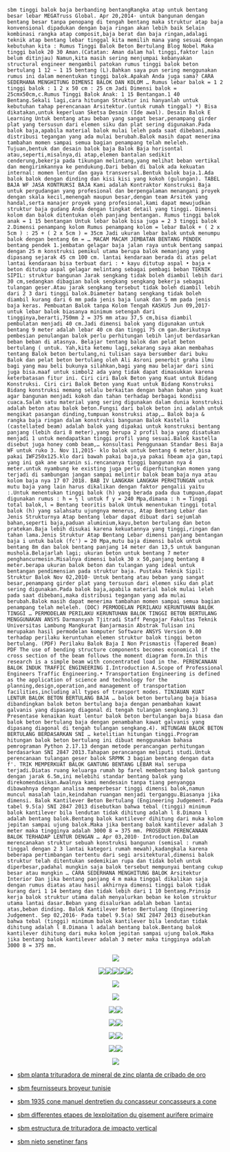 
```
sbm tinggi balok baja berbanding bentangRangka atap untuk bentang besar lebar MEGATruss Global. Apr 20,2014· untuk bangunan dengan bentang besar tanpa penopang di tengah bentang maka struktur atap baja konvensional dipadukan dengan baja ringan akan lebih baik Selain kombinasi rangka atap composit,baja berat dan baja ringan,adalagi teknik atap bentang lebar tinggal kita memilih mana yang sesuai dengan kebutuhan kita : Rumus Tinggi Balok Beton Bertulang Blog Nobel Maka tinggi balok 20 30 Aman.(Catatan: Aman dalam hal tinggi,faktor lain belum ditinjau) Namun,kita masih sering menjumpai kebanyakan structural engineer mengambil patokan rumus tinggi balok beton bertulang 1 12 ~ 1 15 bentang (L).Bahkan saya pun sering menggunakan rumus ini dalam menentukan tinggi balok.Apakah Anda juga sama? CARA SEDERHANA MENGHITUNG DIMENSI BALOK DAN KOLOM … Rumus lebar balok = 1 2 tinggi balok : 1 2 x 50 cm : 25 cm Jadi Dimensi balok = 25cmx50cm,c.Rumus Tinggi Balok Anak: 1 15 Bentangan.1 40 Bentang.Sekali lagi,cara hitungan Struktur ini hanyanlah untuk kebutuhan tahap perencanaan Arsitektur.(untuk rumah tinggal) *) Bisa dikatakan,untuk keperluan Sketsa Desain (Ide awal). Desain Balok E Learning Untuk bentang atau beban yang sangat besar,penampang girder plat yang tersusun dari elemen siku dan plat sering digunakan.Pada balok baja,apabila material balok mulai leleh pada saat dibebani,maka distribusi tegangan yang ada mulai berubah.Balok masih dapat menerima tambahan momen sampai semua bagian penampang telah meleleh. Tujuan,bentuk dan desain balok baja Balok Baja horisontal atau,seperti,misalnya,di atap,elemen bantalan sedikit cenderung,bekerja pada tikungan melintang,yang melihat beban vertikal dan mengirimkannya ke pendukung.Dari beban di balok ada kekuatan internal: momen lentur dan gaya transversal.Bentuk balok baja.1.Ada balok balok dengan dinding dan kisi kisi yang kokoh (gulungan). TABEL BAJA WF JASA KONTRUKSI BAJA Kami adalah Kontraktor Konstruksi Baja untuk pergudangan yang profesional dan berpengalaman menangani proyek dengan skala kecil,menengah maupun besar,dengan team Arsitek yang handal,serta manajer proyek yang profesional,kami dapat mewujudkan struktur baja gudang Anda dengan tingkat detail yang tinggi. Dimensi kolom dan balok ditentukan oleh panjang bentangan. Rumus tinggi balok anak = 1 15 bentangan Untuk lebar balok bisa juga = 2 3 tinggi balok 2.Dimensi penampang kolom Rumus penampang kolom = lebar Balok + ( 2 x 5cm ) : 25 + ( 2 x 5cm ) = 35cm Jadi ukuran lebar balok untuk menumpu balok dengan bentang 6m = … MACAM MACAM JEMBATAN BENTANG PENDEK bentang pendek 1.jembatan gelagar baja jalan raya untuk bentang sampai dengan 25 m konstruksi pemikul utama berupa balok memanjang yang dipasang sejarak 45 cm 100 cm. lantai kendaraan berada di atas pelat lantai kendaraan bisa terbuat dari : • kayu ditutup aspal • baja + beton ditutup aspal gelagar melintang sebagai pembagi beban TEKNIK SIPIL: struktur bangunan Jarak sengkang tidak boleh diambil lebih dari 30 cm,sedangkan dibagian balok sengkang sengkang bekerja sebagai tulangan geser.Atau jarak sengkang tersebut tidak boleh diambil lebih dari 2 3 dari tinggi balok.Diameter batang sengkang tidak boleh diambil kurang dari 6 mm pada jenis baja lunak dan 5 mm pada jenis baja keras. Pembuatan Balok tanpa Kolom Tengah KASKUS Jun 09,2017· untuk lebar balok biasanya minimum setengah dari tingginya,berarti,750mm 2 = 375 mm atau 37,5 cm,bisa diambil pembulatan menjadi 40 cm.Jadi dimensi balok yang digunakan untuk bentang 9 meter adalah lebar 40 cm dan tinggi 75 cm gan.Berikutnya pembesian penulangan balok perlu perhitungan lebih lanjut berdasarkan beban beban di atasnya. Belajar tentang balok dan pelat beton bertulang ( untuk. Yah,kita ketemu lagi,sekarang saya akan membahas tentang Balok beton bertulang,ni tulisan saya bersumber dari buku Balok dan pelat beton bertulang oleh Ali Asroni penerbit graha ilmu bagi yang mau beli bukunya silahkan,bagi yang mau belajar dari sini juga bisa.maaf untuk simbol2 ada yang tidak dapat dimasukkan karena keterbatasan fitur ini. Ciri ciri Balok Beton yang Kuat untuk Bidang Konstruksi. Ciri ciri Balok Beton yang Kuat untuk Bidang Konstruksi Bidang konstruksi memang selalu berkaitan dengan bahan bahan yang kuat agar bangunan menjadi kokoh dan tahan terhadap berbagai kondisi cuaca.Salah satu material yang sering digunakan dalam dunia konstruksi adalah beton atau balok beton.Fungsi dari balok beton ini adalah untuk mengikat pasangan dinding,tumpuan konstruksi atap,… Balok baja & rangka baja ringan dalam konstruksi bangunan Balok Kastella (castellated beam) adalah balok yang dipakai untuk konstruksi bentang panjang (lebih dari 8 meter),yang berupa 2 profil baja yang disatukan menjadi 1 untuk mendapatkan tinggi profil yang sesuai.Balok kastella disebut juga honey comb beam,… konsultasi Penggunaan Standar Besi Baja WF untuk ruko 3. Nov 11,2015· klo balok untuk bentang 6 meter,bisa pakai IWF250x125.klo dari bawah pakai baja,ya pakai hbeam aja gan,tapi yang ini gak ane saranin si.rencananya tinggi bangunan nya 4 meter.untuk nyambung ke existing juga perlu diperhitungkan momen yang terjadi di sambungan jangan sampai melintir balok beam baja nya atau kolom baja nya 17 07 2018. BAB IV LANGKAH LANGKAH PERHITUNGAN untuk mutu baja yang lain harus dikalikan dengan faktor pengalii yaitu :.Untuk menentukan tinggi balok (h) yang berada pada dua tumpuan,dapat digunakan rumus : h = ½ l untuk f y = 240 Mpa,dimana : h = Tinggi total balok,l = Bentang teoritis balok Untuk menentukan tinggi total balok (h) yang salahsatu ujungnya menerus, Atap Bentang Lebar dan Jenis Strukturnya Atap bentang lebar dapat dibuat dari sejumlah bahan,seperti baja,paduan aluminium,kayu,beton bertulang dan beton pratekan.Baja lebih disukai karena kekuatannya yang tinggi,ringan dan tahan lama.Jenis Struktur Atap Bentang Lebar dimensi panjang bentangan baja i untuk balok (fc') = 20 Mpa,mutu baja dimensi balok untuk bentang 8m dan balok bentang panjang 14 meter dan 13,5 untuk bangunan mushola.Belajarlah lagi; ukuran beton untuk bentang 7 meter penghancurmesin.Misalnya dimensi balok 30 x 50,panjang bentang 8 meter.berapa ukuran balok beton dan tulangan yang ideal untuk bentangan pendimensian pada struktur baja. Pustaka Teknik Sipil: Struktur Balok Nov 02,2010· Untuk bentang atau beban yang sangat besar,penampang girder plat yang tersusun dari elemen siku dan plat sering digunakan.Pada balok baja,apabila material balok mulai leleh pada saat dibebani,maka distribusi tegangan yang ada mulai berubah.Balok masih dapat menerima tambahan momen sampai semua bagian penampang telah meleleh. (DOC) PERMODELAN PERILAKU KERUNTUHAN BALOK TINGGI … PERMODELAN PERILAKU KERUNTUHAN BALOK TINGGI BETON BERTULANG MENGGUNAKAN ANSYS Darmansyah Tjitradi Staff Pengajar Fakultas Teknik Universitas Lambung Mangkurat Banjarmasin Abstrak Tulisan ini merupakan hasil permodelan komputer Software ANSYS Version 9.00 terhadap perilaku keruntuhan elemen struktur balok tinggi beton bertulang. (PDF) Perilaku Balok Baja I Non Prismastis (Tapered Beam) PDF The use of bending structure components becomes economical if the cross section of the beam follows the moment diagram form.In this research is a simple beam with concentrated load in the. PERENCANAAN BALOK INDUK TRAFFIC ENGINEERING I.Introduction A.Scope of Professional Engineers Traffic Engineering.• Transportation Engineering is defined as the application of science and technology for the planning,design,operation,and management of transportation facilities,including all types of transport modes. TINJAUAN KUAT LENTUR BALOK BETON BERTULANG BAJA … balok beton bertulang baja biasa dibandingkan balok beton bertulang baja dengan penambahan kawat galvanis yang dipasang diagonal di tengah tulangan sengkang.3) Presentase kenaikan kuat lentur balok beton bertulangan baja biasa dan balok beton bertulang baja dengan penambahan kawat galvanis yang dipasang diagonal di tengah tulangan sengkang.4). HITUNGAN BALOK BETON BERTULANG BERDASARKAN SNI … ketelitian hitungan tinggi.Program hitungan balok beton bertulang ini dibuat menggunakan bahasa pemrograman Python 2.17.13 dengan metode perancangan perhitungan berdasarkan SNI 2847 2013.Tahapan perancangan meliputi studi.Untuk perencanaan tulangan geser balok SRPMK 3 bagian bentang dengan data f'. TRIK MEMPERKUAT BALOK GANTUNG BENTANG LEBAR Hal serupa terjadi.Diatas ruang keluarga rumah bp farel membentang balok gantung dengan jarak 6.5m,ini melebihi standar bentang balok yang direkomendasikan.Awalnya kami mendesain tanpa tiang penyangga dibawahnya dengan analisa memperbesar tinggi dimensi balok,namun muncul masalah lain,keindahan ruangan menjadi terganggu.Biasanya jika dimensi. Balok Kantilever Beton Bertulang (Engineering Judgement. Pada tabel 9.5(a) SNI 2847 2013 disebutkan bahwa tebal (tinggi) minimum balok kantilever bila lendutan tidak dihitung adalah l 8.Dimana l adalah bentang balok.Bentang balok kantilever dihitung dari muka kolom jepitan sampai ujung balok.Maka jika bentang balok kantilever adalah 3 meter maka tingginya adalah 3000 8 = 375 mm. PROSEDUR PERENCANAAN BALOK TERHADAP LENTUR DENGAN … Apr 03,2010· Introduction.Dalam merencanakan struktur sebuah konstruksi bangunan (semisal : rumah tinggal dengan 2 3 lantai kategori rumah mewah),kadangkala karena beberapa pertimbangan tertentu dari segi arsitektural,dimensi balok struktur telah ditentukan sedemikian rupa dan tidak boleh untuk diperbesar,padahal mungkin saja balok tersebut mempunyai bentang cukup besar atau mungkin … CARA SEDERHANA MENGHITUNG BALOK Arsitektur Interior Dan jika bentang panjang 4 m maka tinggal dikalikan saja dengan rumus diatas atau hasil akhirnya dimensi tinggi balok tidak kurang dari 1 14 bentang dan tidak lebih dari 1 10 bentang.Prinsip kerja balok struktur utama dalah menyalurkan beban ke kolom struktur utama lantai dasar.Beban yang disalurkan adalah beban lantai atas,beban dinding. Balok Kantilever Beton Bertulang (Engineering Judgement. Sep 02,2016· Pada tabel 9.5(a) SNI 2847 2013 disebutkan bahwa tebal (tinggi) minimum balok kantilever bila lendutan tidak dihitung adalah l 8.Dimana l adalah bentang balok.Bentang balok kantilever dihitung dari muka kolom jepitan sampai ujung balok.Maka jika bentang balok kantilever adalah 3 meter maka tingginya adalah 3000 8 = 375 mm. 
```

<div align="center">

<a href="https://es-crusher.shibang-china.com/github&k=sbm+tinggi+balok+baja+berbanding+bentang"><img src="https://static.shibang-china.com/es/crusher/logo.jpg"></a>

<a href="https://es-crusher.shibang-china.com/github&k=sbm+tinggi+balok+baja+berbanding+bentang"><img src="https://static.shibang-china.com/es/crusher/index.jpg"></a><a href="https://es-crusher.shibang-china.com/material.htmlgithub&k=sbm+tinggi+balok+baja+berbanding+bentang"><img src="https://static.shibang-china.com/es/crusher/material.jpg"></a><a href="https://es-crusher.shibang-china.com/application.htmlgithub&k=sbm+tinggi+balok+baja+berbanding+bentang"><img src="https://static.shibang-china.com/es/crusher/application.jpg"></a><a href="https://es-crusher.shibang-china.com/aboutus.htmlgithub&k=sbm+tinggi+balok+baja+berbanding+bentang"><img src="https://static.shibang-china.com/es/crusher/aboutus.jpg"></a><a href="https://es-crusher.shibang-china.com/contact.htmlgithub&k=sbm+tinggi+balok+baja+berbanding+bentang"><img src="https://static.shibang-china.com/es/crusher/contact.jpg"></a>

<a href="https://es-crusher.shibang-china.com/github&k=sbm+tinggi+balok+baja+berbanding+bentang"><img src="https://static.shibang-china.com/es/crusher/banner.jpg"></a>

<a href="https://swt.shibang-china.com/github&k=sbm+tinggi+balok+baja+berbanding+bentang"><img src="https://static.shibang-china.com/es/crusher/text.jpg"></a>

<a href="https://swt.shibang-china.com/github&k=sbm+tinggi+balok+baja+berbanding+bentang"><img src="https://static.shibang-china.com/es/crusher/chat.jpg"></a><a href="https://es-crusher.shibang-china.com/contact.htmlgithub&k=sbm+tinggi+balok+baja+berbanding+bentang"><img src="https://static.shibang-china.com/es/crusher/message.jpg"></a>

<a href="https://es-crusher.shibang-china.com/products/pe.htmlgithub&k=sbm+tinggi+balok+baja+berbanding+bentang"><img src="https://static.shibang-china.com/es/crusher/pe.jpg"></a><a href="https://es-crusher.shibang-china.com/products/pf.htmlgithub&k=sbm+tinggi+balok+baja+berbanding+bentang"><img src="https://static.shibang-china.com/es/crusher/pf.jpg"></a>

<a href="https://es-crusher.shibang-china.com/products/hpt.htmlgithub&k=sbm+tinggi+balok+baja+berbanding+bentang"><img src="https://static.shibang-china.com/es/crusher/hpt.jpg"></a><a href="https://es-crusher.shibang-china.com/products/vsi.htmlgithub&k=sbm+tinggi+balok+baja+berbanding+bentang"><img src="https://static.shibang-china.com/es/crusher/vsi.jpg"></a>

<a href="https://es-crusher.shibang-china.com/products/klv.htmlgithub&k=sbm+tinggi+balok+baja+berbanding+bentang"><img src="https://static.shibang-china.com/es/crusher/klv.jpg"></a><a href="https://es-crusher.shibang-china.com/products/portable.htmlgithub&k=sbm+tinggi+balok+baja+berbanding+bentang"><img src="https://static.shibang-china.com/es/crusher/portable.jpg"></a>

<a href="https://swt.shibang-china.com/github&k=sbm+tinggi+balok+baja+berbanding+bentang"><img src="https://static.shibang-china.com/es/crusher/case.jpg"></a>

</div>


* [sbm planta trituradora de mineral de zinc planta de cribado de oro](sbm%20planta%20trituradora%20de%20mineral%20de%20zinc%20planta%20de%20cribado%20de%20oro.md)

* [sbm feurnisseurs broyeur tunisie](sbm%20feurnisseurs%20broyeur%20tunisie.md)

* [sbm 1935 cone manuel dentretien du concasseur concasseurs a cone](sbm%201935%20cone%20manuel%20dentretien%20du%20concasseur%20concasseurs%20a%20cone.md)

* [sbm differentes etapes de lexploitation du gisement aurifere primaire](sbm%20differentes%20etapes%20de%20lexploitation%20du%20gisement%20aurifere%20primaire.md)

* [sbm estructura de trituradora de impacto vertical](sbm%20estructura%20de%20trituradora%20de%20impacto%20vertical.md)

* [sbm nieto senetiner fans](sbm%20nieto%20senetiner%20fans.md)